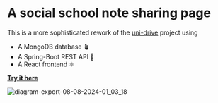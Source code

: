 # A social school note sharing page

This is a more sophisticated rework of the [uni-drive](https://github.com/philipAthanasopoulos/uni-drive) project using

* A MongoDB database 🪴
* A Spring-Boot REST API 🍃
* A React frontend ⚛️

**[Try it here](https://schoolio-5198c.web.app/)**  


![diagram-export-08-08-2024-01_03_18](https://github.com/user-attachments/assets/b4b66287-c114-42ba-b91b-39f8c37bd7de)

